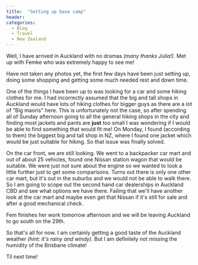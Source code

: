 ```yaml
---
title:  "Setting up base camp"
header:
categories: 
  - Blog
  - Travel
  - New Zealand
---
```


Well, I have arrived in Auckland with no dramas *(many thanks Julia!)*. Met up with Femke who was extremely happy to see me!

Have not taken any photos yet, the first few days have been just setting up, doing some shopping and getting some much needed rest and down time.

One of the things I have been up to was looking for a car and some hiking clothes for me. I had incorrectly assumed that the big and tall shops in Auckland would have lots of hiking clothes for bigger guys as there are a lot of "Big maoris" here.
This is unfortunately not the case, so after spending all of Sunday afternoon going to all the general hiking shops in the city and finding most jackets and pants are **just** too small I was wondering if I would be able to find something that would fit me!
On Monday, I found (according to them) the biggest big and tall shop in NZ, where I found one jacket which would be just suitable for hiking. So that issue was finally solved.

On the car front, we are still looking. We went to a backpacker car mart and out of about 25 vehicles, found one Nissan station wagon that would be suitable. We were just not sure about the engine so we wanted to look a little further just to get some comparisons. Turns out there is only one other car mart, but it's out in the suburbs and we would not be able to walk there. So I am going to scope out the second hand car dealerships in Auckland CBD and see what options we have there. Failing that we'll have another look at the car mart and maybe even get that Nissan if it's still for sale and after a good mechanical check.

Fem finishes her work tomorrow afternoon and we will be leaving Auckland to go south on the 29th.

So that's all for now. I am certainly getting a good taste of the Auckland weather *(hint: it's rainy and windy)*. But I am definitely not missing the humidity of the Brisbane climate!

Til next time!